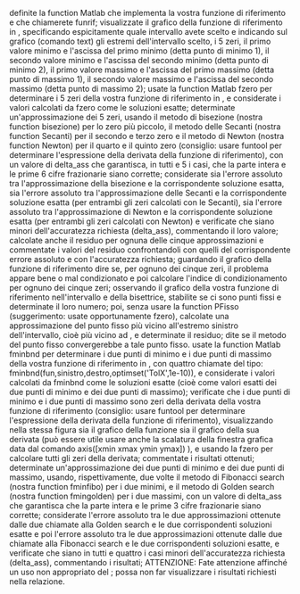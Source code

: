 definite la function Matlab che implementa la vostra funzione di riferimento e che chiamerete funrif;
visualizzate il grafico della funzione di riferimento in , specificando espicitamente quale intervallo avete scelto e indicando sul grafico (comando text) gli estremi dell'intervallo scelto, i 5 zeri, il primo valore minimo e l'ascissa del primo minimo (detta punto di minimo 1), il secondo valore minimo e l'ascissa del secondo minimo (detta punto di minimo 2), il primo valore massimo e l'ascissa del primo massimo (detta punto di massimo 1), il secondo valore massimo e l'ascissa del secondo massimo (detta punto di massimo 2);
usate la function Matlab fzero per determinare i 5 zeri della vostra funzione di riferimento in , e considerate i valori calcolati da fzero come le soluzioni esatte; 
determinate un'approssimazione dei 5 zeri, usando il metodo di bisezione (nostra function bisezione) per lo zero più piccolo, il metodo delle Secanti (nostra function Secanti) per il secondo e terzo zero  e il metodo di Newton (nostra function Newton) per il quarto e il quinto zero (consiglio: usare funtool per determinare l'espressione della derivata della funzione di riferimento), con un valore di delta_ass che garantisca, in tutti e 5 i casi, che la parte intera e le prime 6 cifre frazionarie siano corrette;
considerate sia l'errore assoluto tra l'approssimazione della bisezione e la corrispondente soluzione esatta, sia l'errore assoluto tra l'approssimazione delle Secanti e la corrispondente soluzione esatta (per entrambi gli zeri calcolati con le Secanti), sia l'errore assoluto tra l'approssimazione di Newton e la corrispondente soluzione esatta (per entrambi gli zeri calcolati con Newton) e verificate che siano minori dell'accuratezza richiesta (delta_ass), commentando il loro valore; calcolate anche il residuo per ognuna delle cinque approssimazioni e commentate i valori del residuo confrontandoli con quelli del corrispondente errore assoluto  e con l'accuratezza richiesta; guardando il grafico della funzione di riferimento dire se, per ognuno dei cinque zeri, il problema appare bene o mal condizionato e poi calcolare l'indice di condizionamento per ognuno dei cinque zeri;
osservando il grafico della vostra funzione di riferimento nell'intervallo e della bisettrice, stabilite se ci sono punti fissi e determinate il loro numero; poi, senza usare la function PFisso (suggerimento: usate opportunamente fzero), calcolate una approssimazione del punto fisso più vicino all'estremo sinistro dell'intervallo, cioè più vicino ad , e determinate il residuo; dite se il metodo del punto fisso convergerebbe a tale punto fisso.
usate la function Matlab fminbnd per determinare i due punti di minimo e i due punti di massimo della vostra funzione di riferimento in , con quattro chiamate del tipo: fminbnd(fun,sinistro,destro,optimset('TolX',1e-10)), e considerate i valori calcolati da fminbnd come le soluzioni esatte (cioè come valori esatti dei due punti di minimo e dei due punti di massimo);
verificate che i due punti di minimo e i due punti di massimo sono zeri della derivata della vostra funzione di riferimento (consiglio: usare funtool per determinare l'espressione della derivata della funzione di riferimento), visualizzando nella stessa figura sia il grafico della funzione sia il grafico della sua derivata (può essere utile usare anche la scalatura della finestra grafica data dal comando axis([xmin xmax ymin ymax]) ), e usando la fzero per calcolare tutti gli zeri della derivata; commentate i risultati ottenuti;
determinate un'approssimazione dei due punti di minimo e dei due punti di massimo, usando, rispettivamente, due volte il metodo di Fibonacci search (nostra function fminfibo) per i due minimi, e il metodo di Golden search (nostra function fmingolden) per i due massimi, con un valore di delta_ass che garantisca che la parte intera e le prime 3 cifre frazionarie siano corrette; 
considerate l'errore assoluto tra le due approssimazioni ottenute dalle due chiamate alla Golden search e le due corrispondenti soluzioni esatte e poi l'errore assoluto tra le due approssimazioni ottenute dalle due chiamate alla Fibonacci search e le due corrispondenti soluzioni esatte, e verificate che siano in tutti e quattro i casi minori dell'accuratezza richiesta (delta_ass), commentando i risultati;
ATTENZIONE: Fate attenzione affinché un uso non appropriato del ; possa non far visualizzare i risultati richiesti nella relazione.
